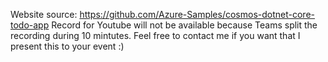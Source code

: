 Website source: https://github.com/Azure-Samples/cosmos-dotnet-core-todo-app
Record for Youtube will not be available because Teams split the recording during 10 mintutes. Feel free to contact me if you want that I present this to your event :)
